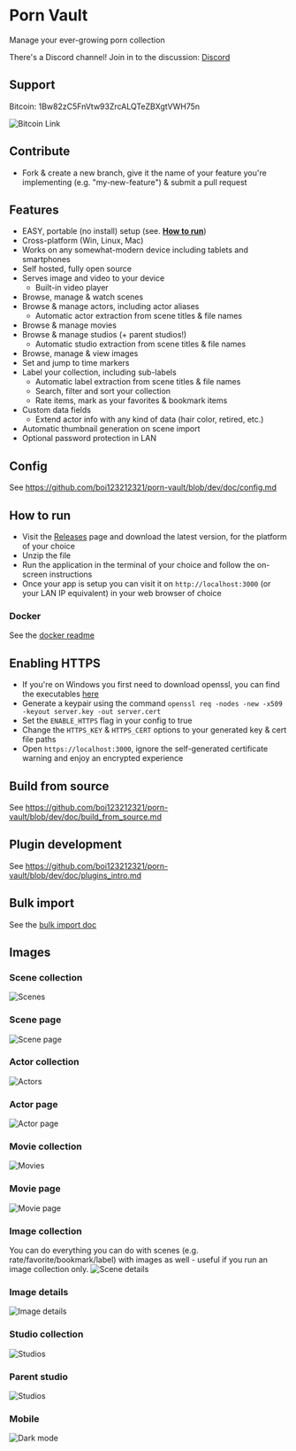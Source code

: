 # Porn Vault

Manage your ever-growing porn collection

There's a Discord channel! Join in to the discussion: [Discord](https://discord.gg/t499hxK)

## Support

Bitcoin: 1Bw82zC5FnVtw93ZrcALQTeZBXgtVWH75n

![Bitcoin Link](https://raw.githubusercontent.com/boi123212321/porn-vault/master/doc/img/btc.png)

## Contribute

- Fork & create a new branch, give it the name of your feature you're implementing (e.g. "my-new-feature") & submit a pull request

## Features

- EASY, portable (no install) setup (see. [**How to run**](https://github.com/boi123212321/porn-vault#how-to-run))
- Cross-platform (Win, Linux, Mac)
- Works on any somewhat-modern device including tablets and smartphones
- Self hosted, fully open source
- Serves image and video to your device
  - Built-in video player
- Browse, manage & watch scenes
- Browse & manage actors, including actor aliases
  - Automatic actor extraction from scene titles & file names
- Browse & manage movies
- Browse & manage studios (+ parent studios!)
  - Automatic studio extraction from scene titles & file names
- Browse, manage & view images
- Set and jump to time markers
- Label your collection, including sub-labels
  - Automatic label extraction from scene titles & file names
  - Search, filter and sort your collection
  - Rate items, mark as your favorites & bookmark items
- Custom data fields
  - Extend actor info with any kind of data (hair color, retired, etc.)
- Automatic thumbnail generation on scene import
- Optional password protection in LAN

## Config

See https://github.com/boi123212321/porn-vault/blob/dev/doc/config.md

## How to run

- Visit the [Releases](https://github.com/boi123212321/porn-vault/releases) page and download the latest version, for the platform of your choice
- Unzip the file
- Run the application in the terminal of your choice and follow the on-screen instructions
- Once your app is setup you can visit it on `http://localhost:3000` (or your LAN IP equivalent) in your web browser of choice

### Docker

See the [docker readme](doc/docker.md)

## Enabling HTTPS

- If you're on Windows you first need to download openssl, you can find the executables [here](https://wiki.openssl.org/index.php/Binaries)
- Generate a keypair using the command `openssl req -nodes -new -x509 -keyout server.key -out server.cert`
- Set the `ENABLE_HTTPS` flag in your config to true
- Change the `HTTPS_KEY` & `HTTPS_CERT` options to your generated key & cert file paths
- Open `https://localhost:3000`, ignore the self-generated certificate warning and enjoy an encrypted experience

## Build from source

See https://github.com/boi123212321/porn-vault/blob/dev/doc/build_from_source.md

## Plugin development

See https://github.com/boi123212321/porn-vault/blob/dev/doc/plugins_intro.md

## Bulk import

See the [bulk import doc](doc/import.md)

## Images

### Scene collection

![Scenes](https://raw.githubusercontent.com/boi123212321/porn-vault/master/doc/img/scene_collection.jpg)

### Scene page

![Scene page](https://raw.githubusercontent.com/boi123212321/porn-vault/master/doc/img/scene_details.jpg)

### Actor collection

![Actors](https://raw.githubusercontent.com/boi123212321/porn-vault/master/doc/img/actor_collection.jpg)

### Actor page

![Actor page](https://raw.githubusercontent.com/boi123212321/porn-vault/master/doc/img/actor_details.jpg)

### Movie collection

![Movies](https://raw.githubusercontent.com/boi123212321/porn-vault/master/doc/img/movie_collection.jpg)

### Movie page

![Movie page](https://raw.githubusercontent.com/boi123212321/porn-vault/master/doc/img/movie_details.jpg)

### Image collection

You can do everything you can do with scenes (e.g. rate/favorite/bookmark/label) with images as well - useful if you run an image collection only.
![Scene details](https://raw.githubusercontent.com/boi123212321/porn-vault/master/doc/img/image_collection.jpg)

### Image details

![Image details](https://raw.githubusercontent.com/boi123212321/porn-vault/master/doc/img/image_details.jpg)

### Studio collection

![Studios](https://raw.githubusercontent.com/boi123212321/porn-vault/master/doc/img/studio_collection.jpg)

### Parent studio

![Studios](https://raw.githubusercontent.com/boi123212321/porn-vault/master/doc/img/parent_studio.jpg)

### Mobile

![Dark mode](https://raw.githubusercontent.com/boi123212321/porn-vault/master/doc/img/mobile.jpg)
